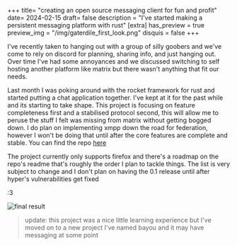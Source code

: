 +++
title= "creating an open source messaging client for fun and profit"
date= 2024-02-15
draft= false
description = "I've started making a persistent messaging platform with rust"
[extra]
has_preview = true
preview_img = "/img/gaterdile_first_look.png"
disquis = false
+++

I've recently taken to hanging out with a group of silly goobers and we've come to rely on discord for planning, sharing info, and just hanging out. Over time I've had some annoyances and we discussed switching to self hosting another platform like matrix but there wasn't anything that fit our needs.

Last month I was poking around with the rocket framework for rust and started putting a chat application together. I've kept at it for the past while and its starting to take shape. This project is focusing on feature completeness first and a stabilised protocol second, this will allow me to peruse the stuff I felt was missing from matrix without getting bogged down. I do plan on implementing xmpp down the road for federation, however I won't be doing that until after the core features are complete and stable. You can find the repo [here](https://github.com/uberfig/gaterdile-old)

The project currently only supports firefox and there's a roadmap on the repo's readme that's roughly the order I plan to tackle things. The list is very subject to change and I don't plan on having the 0.1 release until after hyper's vulnerabilities get fixed

:3

![final result](/img/gaterdile_first_look.png "screenshot of gaterdile as of now. it currently supports message replies, twimoji and multiline comments with many more features to come")

> update: this project was a nice little learning experience but I've moved on to a new project I've named bayou and it may have messaging at some point 